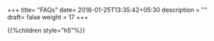 +++
title= "FAQs"
date= 2018-01-25T13:35:42+05:30
description = ""
draft= false
weight = 17
+++



{{%children style="h5"%}}
